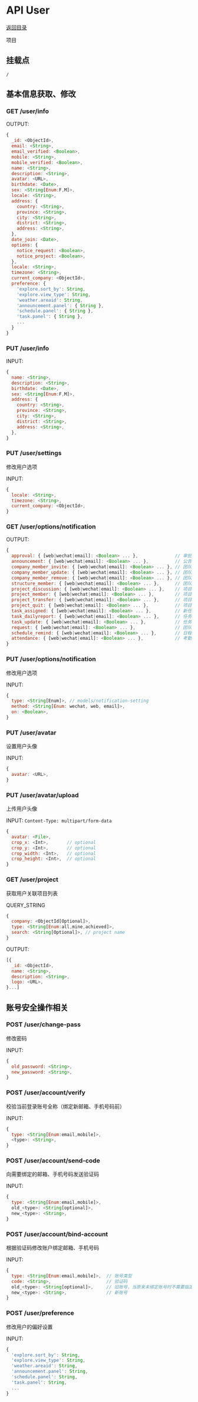 # API User

[返回目录](index.md)

项目

## 挂载点

```
/
```

## 基本信息获取、修改

### GET /user/info

OUTPUT:
```javascript
{
  _id: <ObjectId>,
  email: <String>,
  email_verified: <Boolean>,
  mobile: <String>,
  mobile_verified: <Boolean>,
  name: <String>,
  description: <String>,
  avatar: <URL>,
  birthdate: <Date>,
  sex: <String[Enum:F,M]>,
  locale: <String>,
  address: {
    country: <String>,
    province: <String>,
    city: <String>,
    district: <String>,
    address: <String>,
  },
  date_join: <Date>,
  options: {
    notice_request: <Boolean>,
    notice_project: <Boolean>,
  },
  locale: <String>,
  timezone: <String>,
  current_company: <ObjectId>,
  preference: {
    'explore.sort_by': String,
    'explore.view_type': String,
    'weather.areaid': String,
    'announcement.panel': { String },
    'schedule.panel': { String },
    'task.panel': { String },
    ...
  }
}
```

### PUT /user/info

INPUT:
```javascript
{
  name: <String>,
  description: <String>,
  birthdate: <Date>,
  sex: <String[Enum:F,M]>,
  address: {
    country: <String>,
    province: <String>,
    city: <String>,
    district: <String>,
    address: <String>,
  },
}
```

### PUT /user/settings

修改用户选项

INPUT:
```javascript
{
  locale: <String>,
  timezone: <String>,
  current_company: <ObjectId>,
}
```

### GET /user/options/notification

OUTPUT:
```javascript
{
  approval: { [web|wechat|email]: <Boolean> ... },              // 审批
  announcement: { [web|wechat|email]: <Boolean> ... },          // 公告
  company_member_invite: { [web|wechat|email]: <Boolean> ... }, // 团队邀请
  company_member_update: { [web|wechat|email]: <Boolean> ... }, // 团队成员更新
  company_member_remove: { [web|wechat|email]: <Boolean> ... }, // 团队成员移除
  structure_member: { [web|wechat|email]: <Boolean> ... },      // 团队职位更新
  project_discussion: { [web|wechat|email]: <Boolean> ... },    // 项目讨论
  project_member: { [web|wechat|email]: <Boolean> ... },        // 项目成员更新
  project_transfer: { [web|wechat|email]: <Boolean> ... },      // 项目转让
  project_quit: { [web|wechat|email]: <Boolean> ... },          // 项目成员退出
  task_assigned: { [web|wechat|email]: <Boolean> ... },         // 新任务提醒
  task_dailyreport: { [web|wechat|email]: <Boolean> ... },      // 任务日报
  task_update: { [web|wechat|email]: <Boolean> ... },           // 任务更新
  request: { [web|wechat|email]: <Boolean> ... },               // 团队邀请
  schedule_remind: { [web|wechat|email]: <Boolean> ... },       // 日程提醒
  attendance: { [web|wechat|email]: <Boolean> ... },            // 考勤提醒
}
```

### PUT /user/options/notification

修改用户选项

INPUT:
```javascript
{
  type: <String[Enum]>, // models/notification-setting
  method: <String[Enum: wechat, web, email]>,
  on: <Boolean>,
}
```

### PUT /user/avatar

设置用户头像

INPUT:
```javascript
{
  avatar: <URL>,
}
```
### PUT /user/avatar/upload

上传用户头像

INPUT:
`Content-Type: multipart/form-data`
```javascript
{
  avatar: <File>,
  crop_x: <Int>,       // optional
  crop_y: <Int>,       // optional
  crop_width: <Int>,   // optional
  crop_height: <Int>,  // optional
}
```

### GET /user/project

获取用户关联项目列表

QUERY_STRING
```javascript
{
  company: <ObjectId[Optional]>,
  type: <String[Enum:all,mine,achieved]>,
  search: <String[Optional]>, // project name
}
```

OUTPUT:
```javascript
[{
  _id: <ObjectId>,
  name: <String>,
  description: <String>,
  logo: <URL>,
}...]
```

## 账号安全操作相关

### POST /user/change-pass

修改密码

INPUT:
```javascript
{
  old_password: <String>,
  new_password: <String>,
}
```

### POST /user/account/verify

校验当前登录账号全称（绑定新邮箱、手机号码前）

INPUT:
```javascript
{
  type: <String[Enum:email,mobile]>,
  <type>: <String>,
}
```

### POST /user/account/send-code

向需要绑定的邮箱、手机号码发送验证码

INPUT:
```javascript
{
  type: <String[Enum:email,mobile]>,
  old_<type>: <String[optional]>,
  new_<type>: <String>,
}
```

### POST /user/account/bind-account

根据验证码修改账户绑定邮箱、手机号码

INPUT:
```javascript
{
  type: <String[Enum:email,mobile]>,  // 账号类型             
  code: <String>,                     // 验证码
  old_<type>: <String[optional]>,     // 旧账号，当原来未绑定账号时不需要指定此项
  new_<type>: <String>,               // 新账号
}
```

### POST /user/preference

修改用户的偏好设置

INPUT:
```javascript
{
  'explore.sort_by': String,
  'explore.view_type': String,
  'weather.areaid': String,
  'announcement.panel': String,
  'schedule.panel': String,
  'task.panel': String,
  ...
}
```
